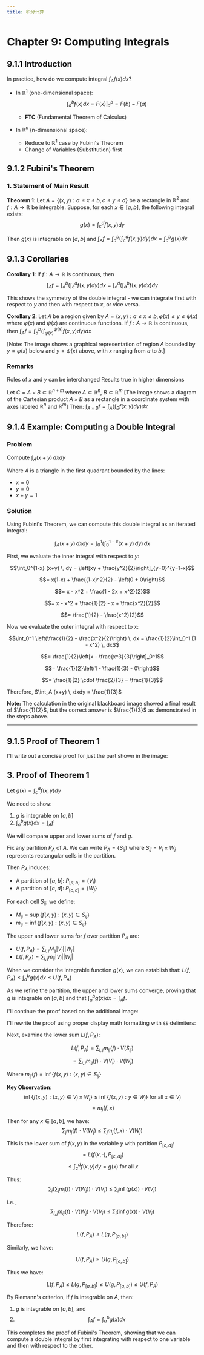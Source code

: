 ```yaml
---
title: 积分计算
---
```



# Chapter 9: Computing Integrals

## 9.1.1 Introduction
In practice, how do we compute integral $\int_A f(x)dx$?

* In $\mathbb{R}^1$ (one-dimensional space): 
  $$\int_a^b f(x)dx = F(x)|_a^b = F(b) - F(a)$$
	* **FTC** (Fundamental Theorem of Calculus)

* In $\mathbb{R}^n$ (n-dimensional space): 
  * Reduce to $\mathbb{R}^1$ case by Fubini's Theorem
  * Change of Variables (Substitution) first

## 9.1.2 Fubini's Theorem

### 1. Statement of Main Result

**Theorem 1**: Let $A = \{(x,y): a \leq x \leq b, c \leq y \leq d\}$ be a rectangle in $\mathbb{R}^2$ and $f: A \to \mathbb{R}$ be integrable. Suppose, for each $x \in [a,b]$, the following integral exists:
$$g(x) = \int_c^d f(x,y)dy$$

Then $g(x)$ is integrable on $[a,b]$ and 
$\int_A f = \int_a^b \left(\int_c^d f(x,y)dy\right)dx = \int_a^b g(x)dx$

## 9.1.3 Corollaries

**Corollary 1**: If $f: A \to \mathbb{R}$ is continuous, then
$$\int_A f = \int_a^b \left(\int_c^d f(x,y)dy\right)dx = \int_c^d \left(\int_a^b f(x,y)dx\right)dy$$

This shows the symmetry of the double integral - we can integrate first with respect to $y$ and then with respect to $x$, or vice versa.

**Corollary 2**: Let $A$ be a region given by
$A = {(x,y): a \leq x \leq b, \varphi(x) \leq y \leq \psi(x)}$
where $\varphi(x)$ and $\psi(x)$ are continuous functions.
If $f: A \to \mathbb{R}$ is continuous, then
$\int_A f = \int_a^b \left(\int_{\varphi(x)}^{\psi(x)} f(x,y)dy\right)dx$

[Note: The image shows a graphical representation of region $A$ bounded by $y = \varphi(x)$ below and $y = \psi(x)$ above, with $x$ ranging from $a$ to $b$.]


### Remarks

Roles of $x$ and $y$ can be interchanged
Results true in higher dimensions

Let $C = A \times B \subset \mathbb{R}^{n+m}$
where $A \subset \mathbb{R}^n$, $B \subset \mathbb{R}^m$
[The image shows a diagram of the Cartesian product $A \times B$ as a rectangle in a coordinate system with axes labeled $\mathbb{R}^n$ and $\mathbb{R}^m$]
Then:
$\int_{A \times B} f = \int_A \left(\int_B f(x,y)dy\right)dx$


## 9.1.4 Example: Computing a Double Integral

### Problem
Compute $\int_A (x+y) \, dxdy$

Where $A$ is a triangle in the first quadrant bounded by the lines:
- $x = 0$ 
- $y = 0$
- $x + y = 1$

### Solution

Using Fubini's Theorem, we can compute this double integral as an iterated integral:

$$\int_A (x+y) \, dxdy = \int_0^1 \left(\int_0^{1-x} (x+y) \, dy\right) \, dx$$

First, we evaluate the inner integral with respect to $y$:

$$\int_0^{1-x} (x+y) \, dy = \left[xy + \frac{y^2}{2}\right]_{y=0}^{y=1-x}$$

$$= x(1-x) + \frac{(1-x)^2}{2} - \left(0 + 0\right)$$

$$= x - x^2 + \frac{1 - 2x + x^2}{2}$$

$$= x - x^2 + \frac{1}{2} - x + \frac{x^2}{2}$$

$$= \frac{1}{2} - \frac{x^2}{2}$$

Now we evaluate the outer integral with respect to $x$:

$$\int_0^1 \left(\frac{1}{2} - \frac{x^2}{2}\right) \, dx = \frac{1}{2}\int_0^1 (1 - x^2) \, dx$$

$$= \frac{1}{2}\left[x - \frac{x^3}{3}\right]_0^1$$

$$= \frac{1}{2}\left(1 - \frac{1}{3} - 0\right)$$

$$= \frac{1}{2} \cdot \frac{2}{3} = \frac{1}{3}$$

Therefore, $\int_A (x+y) \, dxdy = \frac{1}{3}$

**Note:** The calculation in the original blackboard image showed a final result of $\frac{1}{2}$, but the correct answer is $\frac{1}{3}$ as demonstrated in the steps above.

***

## 9.1.5 Proof of Theorem 1

I'll write out a concise proof for just the part shown in the image:

## 3. Proof of Theorem 1

Let $g(x) = \int_c^d f(x,y)dy$

We need to show:
1. $g$ is integrable on $[a,b]$
2. $\int_a^b g(x)dx = \int_A f$

We will compare upper and lower sums of $f$ and $g$.

Fix any partition $P_A$ of $A$. We can write $P_A = \{S_{ij}\}$ where $S_{ij} = V_i \times W_j$ represents rectangular cells in the partition.

Then $P_A$ induces:
- A partition of $[a,b]$: $P_{[a,b]} = \{V_i\}$
- A partition of $[c,d]$: $P_{[c,d]} = \{W_j\}$

For each cell $S_{ij}$, we define:
- $M_{ij} = \sup\{f(x,y): (x,y) \in S_{ij}\}$
- $m_{ij} = \inf\{f(x,y): (x,y) \in S_{ij}\}$

The upper and lower sums for $f$ over partition $P_A$ are:
- $U(f, P_A) = \sum_{i,j} M_{ij}|V_i||W_j|$
- $L(f, P_A) = \sum_{i,j} m_{ij}|V_i||W_j|$

When we consider the integrable function $g(x)$, we can establish that:
$L(f, P_A) \leq \int_a^b g(x)dx \leq U(f, P_A)$

As we refine the partition, the upper and lower sums converge, proving that $g$ is integrable on $[a,b]$ and that $\int_a^b g(x)dx = \int_A f$.

I'll continue the proof based on the additional image:

I'll rewrite the proof using proper display math formatting with `$$` delimiters:

Next, examine the lower sum $L(f, P_A)$:

$$L(f, P_A) = \sum_{i,j} m_{ij}(f) \cdot V(S_{ij})$$

$$= \sum_{i,j} m_{ij}(f) \cdot V(V_i) \cdot V(W_j)$$

Where $m_{ij}(f) = \inf\{f(x,y): (x,y) \in S_{ij}\}$

**Key Observation**: 
$$\inf\{f(x,y): (x,y) \in V_i \times W_j\} \leq \inf\{f(x,y): y \in W_j\} \text{ for all } x \in V_i$$
$$= m_j(f, x)$$

Then for any $x \in [a,b]$, we have:
$$\sum_j m_j(f) \cdot V(W_j) \leq \sum_j m_j(f,x) \cdot V(W_j)$$

This is the lower sum of $f(x,y)$ in the variable $y$ with partition $P_{[c,d]}$:
$$= L(f(x,·), P_{[c,d]})$$
$$\leq \int_c^d f(x,y)dy = g(x) \text{ for all } x$$

Thus:
$$\sum_i \left(\sum_j m_j(f) \cdot V(W_j)\right) \cdot V(V_i) \leq \sum_i \inf(g(x)) \cdot V(V_i)$$

i.e., 
$$\sum_{i,j} m_{ij}(f) \cdot V(W_j) \cdot V(V_i) \leq \sum_i (\inf g(x)) \cdot V(V_i)$$

Therefore: 
$$L(f, P_A) \leq L(g, P_{[a,b]})$$

Similarly, we have:

$$U(f, P_A) \geq U(g, P_{[a,b]})$$

Thus we have:

$$L(f, P_A) \leq L(g, P_{[a,b]}) \leq U(g, P_{[a,b]}) \leq U(f, P_A)$$

By Riemann's criterion, if $f$ is integrable on $A$, then:
1. $g$ is integrable on $[a,b]$, and
2. $$\int_A f = \int_a^b g(x)dx$$

This completes the proof of Fubini's Theorem, showing that we can compute a double integral by first integrating with respect to one variable and then with respect to the other.